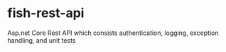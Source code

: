 # fish-rest-api
Asp.net Core Rest API which consists authentication, logging, exception handling, and unit tests
